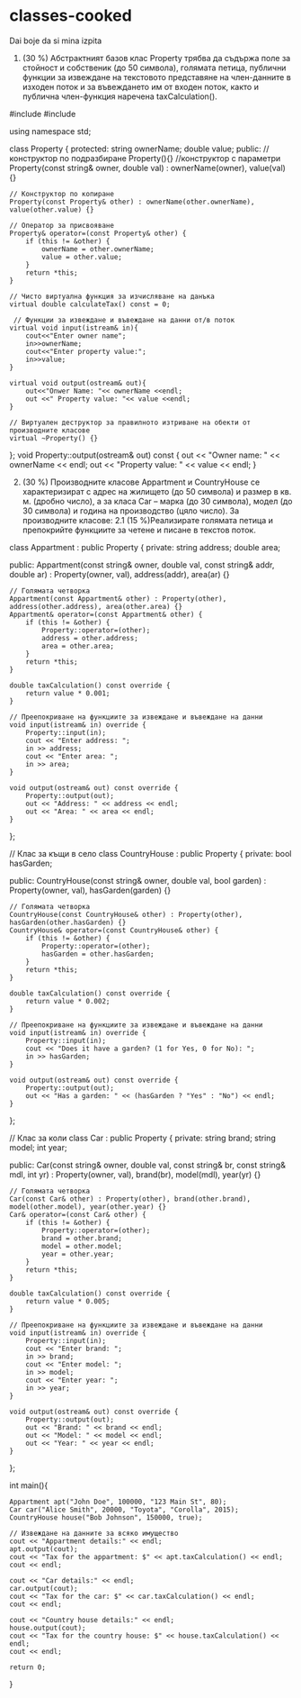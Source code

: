 # classes-cooked
Dai boje da si mina izpita
1. (30 %) Абстрактният базов клас Property трябва да съдържа поле за стойност и
собственик (до 50 символа), голямата петица, публични функции за извеждане на
текстовото представяне на член-данните в изходен поток и за въвеждането им от
входен поток, както и публична член-функция наречена taxCalculation().


#include <iostream>
#include <string>

using namespace std;

class Property
{
protected:
    string ownerName;
    double value;
public:
    //конструктор по подразбиране
    Property(){}
    //конструктор с параметри
        Property(const string& owner, double val) : ownerName(owner), value(val) {}
    
    // Конструктор по копиране
    Property(const Property& other) : ownerName(other.ownerName), value(other.value) {}

    // Оператор за присвояване
    Property& operator=(const Property& other) {
        if (this != &other) {
            ownerName = other.ownerName;
            value = other.value;
        }
        return *this;
    }

    // Чисто виртуална функция за изчисляване на данъка
    virtual double calculateTax() const = 0;
     
     // Функции за извеждане и въвеждане на данни от/в поток
    virtual void input(istream& in){
        cout<<"Enter owner name";
        in>>ownerName;
        cout<<"Enter property value:";
        in>>value;
    }

    virtual void output(ostream& out){
        out<<"Onwer Name: "<< ownerName <<endl;
        out <<" Property value: "<< value <<endl;
    }

    // Виртуален деструктор за правилното изтриване на обекти от производните класове
    virtual ~Property() {}
};
void Property::output(ostream& out) const {
    out << "Owner name: " << ownerName << endl;
    out << "Property value: " << value << endl;
}

2. (30 %) Производните класове Appartment и CountryHouse се характеризират с
адрес на жилището (до 50 символа) и размер в кв. м. (дробно число), а за класа
Car – марка (до 30 символа), модел (до 30 символа) и година на производство
(цяло число). За производните класове:
2.1 (15 %)Реализирате голямата петица и препокрийте функциите за четене и
писане в текстов поток.

class Appartment : public Property {
private:
    string address;
    double area;

public:
    Appartment(const string& owner, double val, const string& addr, double ar)
        : Property(owner, val), address(addr), area(ar) {}

    // Голямата четворка
    Appartment(const Appartment& other) : Property(other), address(other.address), area(other.area) {}
    Appartment& operator=(const Appartment& other) {
        if (this != &other) {
            Property::operator=(other);
            address = other.address;
            area = other.area;
        }
        return *this;
    }

    double taxCalculation() const override {
        return value * 0.001;
    }

    // Преепокриване на функциите за извеждане и въвеждане на данни
    void input(istream& in) override {
        Property::input(in);
        cout << "Enter address: ";
        in >> address;
        cout << "Enter area: ";
        in >> area;
    }

    void output(ostream& out) const override {
        Property::output(out);
        out << "Address: " << address << endl;
        out << "Area: " << area << endl;
    }
};

// Клас за къщи в село
class CountryHouse : public Property {
private:
    bool hasGarden;

public:
    CountryHouse(const string& owner, double val, bool garden) : Property(owner, val), hasGarden(garden) {}

    // Голямата четворка
    CountryHouse(const CountryHouse& other) : Property(other), hasGarden(other.hasGarden) {}
    CountryHouse& operator=(const CountryHouse& other) {
        if (this != &other) {
            Property::operator=(other);
            hasGarden = other.hasGarden;
        }
        return *this;
    }

    double taxCalculation() const override {
        return value * 0.002;
    }

    // Преепокриване на функциите за извеждане и въвеждане на данни
    void input(istream& in) override {
        Property::input(in);
        cout << "Does it have a garden? (1 for Yes, 0 for No): ";
        in >> hasGarden;
    }

    void output(ostream& out) const override {
        Property::output(out);
        out << "Has a garden: " << (hasGarden ? "Yes" : "No") << endl;
    }
};

// Клас за коли
class Car : public Property {
private:
    string brand;
    string model;
    int year;

public:
    Car(const string& owner, double val, const string& br, const string& mdl, int yr)
        : Property(owner, val), brand(br), model(mdl), year(yr) {}

    // Голямата четворка
    Car(const Car& other) : Property(other), brand(other.brand), model(other.model), year(other.year) {}
    Car& operator=(const Car& other) {
        if (this != &other) {
            Property::operator=(other);
            brand = other.brand;
            model = other.model;
            year = other.year;
        }
        return *this;
    }

    double taxCalculation() const override {
        return value * 0.005;
    }

    // Преепокриване на функциите за извеждане и въвеждане на данни
    void input(istream& in) override {
        Property::input(in);
        cout << "Enter brand: ";
        in >> brand;
        cout << "Enter model: ";
        in >> model;
        cout << "Enter year: ";
        in >> year;
    }

    void output(ostream& out) const override {
        Property::output(out);
        out << "Brand: " << brand << endl;
        out << "Model: " << model << endl;
        out << "Year: " << year << endl;
    }
};


int main(){

    Appartment apt("John Doe", 100000, "123 Main St", 80);
    Car car("Alice Smith", 20000, "Toyota", "Corolla", 2015);
    CountryHouse house("Bob Johnson", 150000, true);

    // Извеждане на данните за всяко имущество
    cout << "Appartment details:" << endl;
    apt.output(cout);
    cout << "Tax for the appartment: $" << apt.taxCalculation() << endl;
    cout << endl;

    cout << "Car details:" << endl;
    car.output(cout);
    cout << "Tax for the car: $" << car.taxCalculation() << endl;
    cout << endl;

    cout << "Country house details:" << endl;
    house.output(cout);
    cout << "Tax for the country house: $" << house.taxCalculation() << endl;
    cout << endl;

    return 0;
    

}

